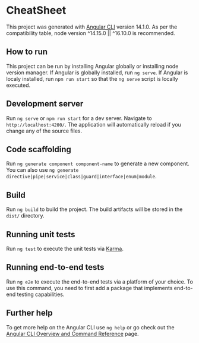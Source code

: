 # CheatSheet

This project was generated with [Angular CLI](https://github.com/angular/angular-cli) version 14.1.0.
As per the compatibility table, node version ^14.15.0 || ^16.10.0 is recommended. 

## How to run

This project can be run by installing Angular globally or installing node version manager.
If Angular is globally installed, run `ng serve`.
If Angular is localy installed, run `npm run start` so that the `ng serve` script is locally executed.

## Development server

Run `ng serve` or `npm run start` for a dev server. Navigate to `http://localhost:4200/`. The application will automatically reload if you change any of the source files.

## Code scaffolding

Run `ng generate component component-name` to generate a new component. You can also use `ng generate directive|pipe|service|class|guard|interface|enum|module`.

## Build

Run `ng build` to build the project. The build artifacts will be stored in the `dist/` directory.

## Running unit tests

Run `ng test` to execute the unit tests via [Karma](https://karma-runner.github.io).

## Running end-to-end tests

Run `ng e2e` to execute the end-to-end tests via a platform of your choice. To use this command, you need to first add a package that implements end-to-end testing capabilities.

## Further help

To get more help on the Angular CLI use `ng help` or go check out the [Angular CLI Overview and Command Reference](https://angular.io/cli) page.
